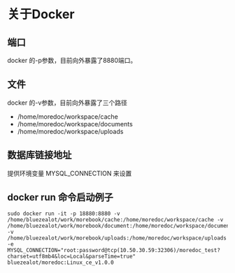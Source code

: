 # 关于Docker

## 端口
docker 的-p参数，目前向外暴露了8880端口。

## 文件
docker 的-v参数，目前向外暴露了三个路径
- /home/moredoc/workspace/cache
- /home/moredoc/workspace/documents
- /home/moredoc/workspace/uploads

## 数据库链接地址
提供环境变量 MYSQL_CONNECTION 来设置

## docker run 命令启动例子

```
sudo docker run -it -p 18880:8880 -v /home/bluezealot/work/morebook/cache:/home/moredoc/workspace/cache -v /home/bluezealot/work/morebook/document:/home/moredoc/workspace/documents -v /home/bluezealot/work/morebook/uploads:/home/moredoc/workspace/uploads -e MYSQL_CONNECTION="root:password@tcp(10.50.30.59:32306)/moredoc_test?charset=utf8mb4&loc=Local&parseTime=true" bluezealot/moredoc:Linux_ce_v1.0.0
```